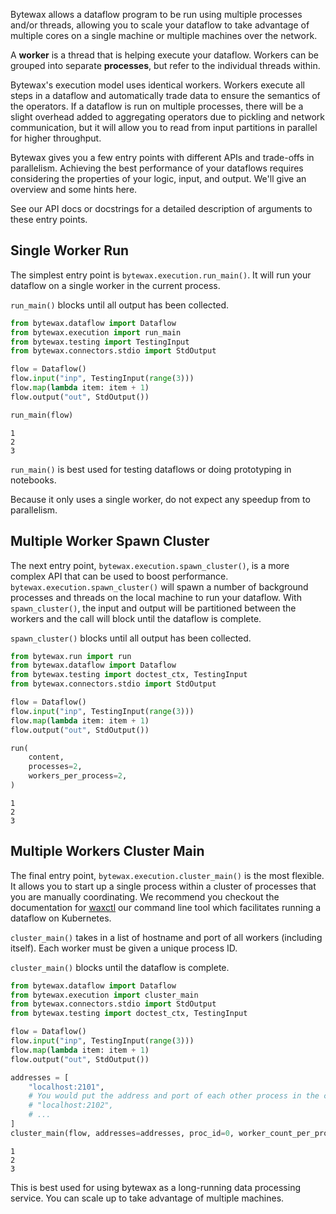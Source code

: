 Bytewax allows a dataflow program to be run using multiple processes
and/or threads, allowing you to scale your dataflow to take advantage
of multiple cores on a single machine or multiple machines over the
network.

A **worker** is a thread that is helping execute your
dataflow. Workers can be grouped into separate **processes**, but
refer to the individual threads within.

Bytewax's execution model uses identical workers. Workers execute all
steps in a dataflow and automatically trade data to ensure the
semantics of the operators. If a dataflow is run on multiple
processes, there will be a slight overhead added to aggregating
operators due to pickling and network communication, but it will allow
you to read from input partitions in parallel for higher throughput.

Bytewax gives you a few entry points with different APIs and
trade-offs in parallelism. Achieving the best performance of your
dataflows requires considering the properties of your logic, input,
and output. We'll give an overview and some hints here.

See our API docs or docstrings for a detailed description of arguments
to these entry points.

## Single Worker Run

The simplest entry point is `bytewax.execution.run_main()`. It will
run your dataflow on a single worker in the current process.

`run_main()` blocks until all output has been collected.

```python doctest:SORT_OUTPUT
from bytewax.dataflow import Dataflow
from bytewax.execution import run_main
from bytewax.testing import TestingInput
from bytewax.connectors.stdio import StdOutput

flow = Dataflow()
flow.input("inp", TestingInput(range(3)))
flow.map(lambda item: item + 1)
flow.output("out", StdOutput())

run_main(flow)
```

```{testoutput}
1
2
3
```

`run_main()` is best used for testing dataflows or doing prototyping
in notebooks.

Because it only uses a single worker, do not expect any speedup from
to parallelism.

## Multiple Worker Spawn Cluster

The next entry point, `bytewax.execution.spawn_cluster()`, is a more
complex API that can be used to boost
performance. `bytewax.execution.spawn_cluster()` will spawn a number
of background processes and threads on the local machine to run your
dataflow. With `spawn_cluster()`, the input and output will be
partitioned between the workers and the call will block until the
dataflow is complete.

`spawn_cluster()` blocks until all output has been collected.

```python doctest:SORT_OUTPUT
from bytewax.run import run
from bytewax.dataflow import Dataflow
from bytewax.testing import doctest_ctx, TestingInput
from bytewax.connectors.stdio import StdOutput

flow = Dataflow()
flow.input("inp", TestingInput(range(3)))
flow.map(lambda item: item + 1)
flow.output("out", StdOutput())

run(
    content,
    processes=2,
    workers_per_process=2,
)
```

```{testoutput}
1
2
3
```

## Multiple Workers Cluster Main

The final entry point, `bytewax.execution.cluster_main()` is the most
flexible. It allows you to start up a single process within a cluster
of processes that you are manually coordinating. We recommend you
checkout the documentation for [waxctl](/docs/deployment/waxctl/) our
command line tool which facilitates running a dataflow on Kubernetes.

`cluster_main()` takes in a list of hostname and port of all workers
(including itself). Each worker must be given a unique process ID.

`cluster_main()` blocks until the dataflow is complete.

```python doctest:SORT_OUTPUT
from bytewax.dataflow import Dataflow
from bytewax.execution import cluster_main
from bytewax.connectors.stdio import StdOutput
from bytewax.testing import doctest_ctx, TestingInput

flow = Dataflow()
flow.input("inp", TestingInput(range(3)))
flow.map(lambda item: item + 1)
flow.output("out", StdOutput())

addresses = [
    "localhost:2101",
    # You would put the address and port of each other process in the cluster here:
    # "localhost:2102",
    # ...
]
cluster_main(flow, addresses=addresses, proc_id=0, worker_count_per_proc=2)
```

```{testoutput}
1
2
3
```

This is best used for using bytewax as a long-running data processing
service. You can scale up to take advantage of multiple machines.
